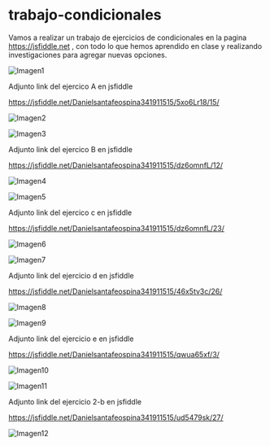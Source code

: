 # trabajo-condicionales
Vamos a realizar un trabajo de ejercicios de condicionales en la pagina https://jsfiddle.net , con todo lo que hemos aprendido en clase y realizando investigaciones para agregar nuevas opciones.



![Imagen1](https://user-images.githubusercontent.com/61298481/80557314-21037680-899c-11ea-868d-11b93b313866.png)


Adjunto link del ejercico A en jsfiddle

https://jsfiddle.net/Danielsantafeospina341911515/5xo6Lr18/15/


![Imagen2](https://user-images.githubusercontent.com/61298481/80557579-08479080-899d-11ea-9d12-e6a72cd5820e.png)




![Imagen3](https://user-images.githubusercontent.com/61298481/80559157-46937e80-89a2-11ea-8b53-cf3a35cec510.png)


Adjunto link del ejercico B en jsfiddle

https://jsfiddle.net/Danielsantafeospina341911515/dz6omnfL/12/

![Imagen4](https://user-images.githubusercontent.com/61298481/80560875-25ce2780-89a8-11ea-9d2b-3e2d94436de4.png)

![Imagen5](https://user-images.githubusercontent.com/61298481/80561040-ba388a00-89a8-11ea-8009-e4be4d04c3f7.png)


Adjunto link del ejercico c en jsfiddle

https://jsfiddle.net/Danielsantafeospina341911515/dz6omnfL/23/




![Imagen6](https://user-images.githubusercontent.com/61298481/80563588-10113000-89b1-11ea-8c80-fc05f5409395.png)



![Imagen7](https://user-images.githubusercontent.com/61298481/80562009-f8837880-89ab-11ea-8e92-ab43d02011b8.png)




Adjunto link del ejercicio d en jsfiddle

https://jsfiddle.net/Danielsantafeospina341911515/46x5tv3c/26/



![Imagen8](https://user-images.githubusercontent.com/61298481/80563973-35526e00-89b2-11ea-860f-8c71171f0cb1.png)



![Imagen9](https://user-images.githubusercontent.com/61298481/80763907-2af4b900-8b05-11ea-8cd0-8f69652e001e.png)



Adjunto link del ejercicio e en jsfiddle

https://jsfiddle.net/Danielsantafeospina341911515/qwua65xf/3/


![Imagen10](https://user-images.githubusercontent.com/61298481/80764093-8de65000-8b05-11ea-9fb8-b16be20128e0.png)


![Imagen11](https://user-images.githubusercontent.com/61298481/80764232-d867cc80-8b05-11ea-9f32-010696341dbd.png)

Adjunto link del ejercicio 2-b en jsfiddle

https://jsfiddle.net/Danielsantafeospina341911515/ud5479sk/27/

![Imagen12](https://user-images.githubusercontent.com/61298481/80766168-66de4d00-8b0a-11ea-9993-260643d3d638.png)




